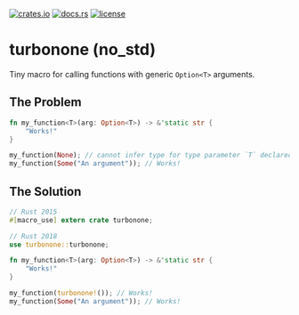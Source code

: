 [![crates.io](https://meritbadge.herokuapp.com/turbonone)](https://crates.io/crates/turbonone)
[![docs.rs](https://docs.rs/turbonone/badge.svg)](https://docs.rs/turbonone/)
[![license](https://img.shields.io/crates/l/turbonone)](https://github.com/WilliamVenner/turbonone/blob/master/LICENSE)

# turbonone (no_std)

Tiny macro for calling functions with generic `Option<T>` arguments.

## The Problem

```rust
fn my_function<T>(arg: Option<T>) -> &'static str {
    "Works!"
}

my_function(None); // cannot infer type for type parameter `T` declared on the associated function `my_function`
my_function(Some("An argument")); // Works!
```

## The Solution

```rust
// Rust 2015
#[macro_use] extern crate turbonone;

// Rust 2018
use turbonone::turbonone;

fn my_function<T>(arg: Option<T>) -> &'static str {
    "Works!"
}

my_function(turbonone!()); // Works!
my_function(Some("An argument")); // Works!
```
